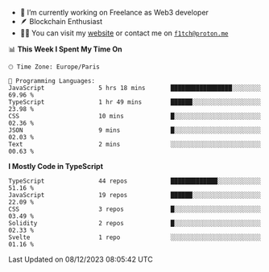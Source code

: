 - 🔭 I’m currently working on Freelance as Web3 developer
- 🪶 Blockchain Enthusiast
- 👨‍💻 You can visit my [website](https://f1tch.xyz) or contact me on [`f1tch@proton.me`](mailto:f1tch@proton.me)

<!--START_SECTION:waka-->
📊 **This Week I Spent My Time On** 

```text
🕑︎ Time Zone: Europe/Paris

💬 Programming Languages: 
JavaScript               5 hrs 18 mins       █████████████████░░░░░░░░   69.96 % 
TypeScript               1 hr 49 mins        ██████░░░░░░░░░░░░░░░░░░░   23.98 % 
CSS                      10 mins             █░░░░░░░░░░░░░░░░░░░░░░░░   02.36 % 
JSON                     9 mins              █░░░░░░░░░░░░░░░░░░░░░░░░   02.03 % 
Text                     2 mins              ░░░░░░░░░░░░░░░░░░░░░░░░░   00.63 % 
```

**I Mostly Code in TypeScript** 

```text
TypeScript               44 repos            █████████████░░░░░░░░░░░░   51.16 % 
JavaScript               19 repos            ██████░░░░░░░░░░░░░░░░░░░   22.09 % 
CSS                      3 repos             █░░░░░░░░░░░░░░░░░░░░░░░░   03.49 % 
Solidity                 2 repos             █░░░░░░░░░░░░░░░░░░░░░░░░   02.33 % 
Svelte                   1 repo              ░░░░░░░░░░░░░░░░░░░░░░░░░   01.16 % 
```




 Last Updated on 08/12/2023 08:05:42 UTC
<!--END_SECTION:waka-->
